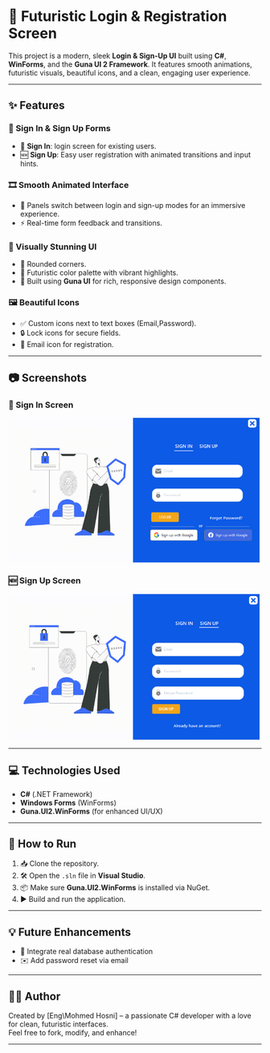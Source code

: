 # 🔐 Futuristic Login & Registration Screen

This project is a modern, sleek **Login & Sign-Up UI** built using **C#**, **WinForms**, and the **Guna UI 2 Framework**. It features smooth animations, futuristic visuals, beautiful icons, and a clean, engaging user experience.

---

## ✨ Features

### 📝 Sign In & Sign Up Forms
- 🔐 **Sign In**: login screen for existing users.
- 🆕 **Sign Up**: Easy user registration with animated transitions and input hints.

### 🎞️ Smooth Animated Interface
- 🔄 Panels switch between login and sign-up modes for an immersive experience.
- ⚡ Real-time form feedback and transitions.

### 🎨 Visually Stunning UI
- 💫 Rounded corners.
- 🌌 Futuristic color palette with vibrant highlights.
- 🌟 Built using **Guna UI** for rich, responsive design components.

### 🖼️ Beautiful Icons
- ✅ Custom icons next to text boxes (Email,Password).
- 🔒 Lock icons for secure fields.
- 📨 Email icon for registration.
---

## 📷 Screenshots

<h3>🔐 Sign In Screen</h3>
<img src="Login Screen Project/Screen Shots/SignIn Screen.png" alt="Sign In Screen" width="500"/>

<h3>🆕 Sign Up Screen</h3>
<img src="Login Screen Project/Screen Shots/SignUp Screen.png" alt="Sign Up Screen" width="500"/>

---

## 💻 Technologies Used

- **C#** (.NET Framework)
- **Windows Forms** (WinForms)
- **Guna.UI2.WinForms** (for enhanced UI/UX)

---

## 🚀 How to Run

1. 📥 Clone the repository.
2. 🛠 Open the `.sln` file in **Visual Studio**.
3. 📦 Make sure **Guna.UI2.WinForms** is installed via NuGet.
4. ▶️ Build and run the application.

---

## 💡 Future Enhancements

- 🔐 Integrate real database authentication
- ✉️ Add password reset via email
---

## 🧑‍💻 Author

Created by [Eng\Mohmed Hosni] – a passionate C# developer with a love for clean, futuristic interfaces.  
Feel free to fork, modify, and enhance!

---
